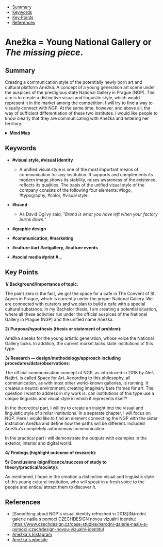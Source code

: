 <!-- Table of Contents, in-page navigation -->

- [Summary](#summary)
- [Keywords](#keywords)
- [Key Points](#key-points)
- [References](#references)

# Anežka = Young National Gallery or *The missing piece*.

## Summary

Creating a communication style of the potentially newly born art and cultural platform Anežka. A concept of a young generation art scene under the auspices of the prestigious state National Gallery in Prague (NGP). The aim is to create a distinctive visual and linguistic style, which would represent it in the market among the competition. I will try to find a way to visually connect with NGP. At the same time, however, and above all, the way of sufficient differentiation of these two institutes. I would like people to know clearly that they are communicating with Anežka and entering her territory.

<!-- Disclosure widget, HTML in Markdown -->

<details>
  <summary><b>Mind Map</b></summary>
  <img alt="Gray box placeholder image, for position only." src="./img/thesis-mind-map.png">
</details>

## Keywords

- **#visual style, #visual identity** 
    - A unified visual style is one of the most important means of communication for any institution. It supports and complements its modern image,shows its stability, raises awareness of the existence, reflects its qualities. The basis of the unified visual style of the company consists of the following four elements: #logo, #typography, #color, #visual style.


- **#brand**
    - As David Ogilvy said, *"Brand is what you have left when your factory burns down."*

- **#graphic design**
- **#communication, #marketing**
- **#culture #art #artgallery, #culture events**
- **#social media #print #...**

## Key Points

**1/ Background/importance of topic:** 

The point zero is the fact, we got the space for a cafe in The Convent of St. Agnes in Prague, which is currently under the proper National Gallery. We are connected with curators and we plan to build a cafe with a special cultural substance. In my Bachelor thesis, I am creating a potential situation, where all these activities run under the official auspices of the National Gallery in Prague (NGP) and the unified name Anežka. 

**2/ Purpose/hypothesis (thesis or statement of problem):** 

Anežka speaks for the young artistic generation, whose voice the National Gallery lacks. In addition, the current market lacks state institutions of this type. 

**3/ Research — design/methodology/approach including procedures/data/observations:** 

The official communication concept of NGP, as introduced in 2018 by Aleš Najbrt, is called Space for Art. According to this philosophy, all communication, as with most other world-known galleries, is running. It creates a neutral environment, creating imaginary bare frames for art. The question I want to address in my work is: can institutions of this type use a unique linguistic and visual style in which it represents itself?

In the theoretical part, I will try to create an insight into the visual and linguistic style of similar institutions. In a separate chapter, I will focus on NGP. Here I would like to find an element connecting the NGP with the sister institution Anežka and define how the paths will be different. Included Anežka’s completely autonomous communication. 

In the practical part I will demonstrate the outputs with examples in the exterior, interior and digital world.

**4/ Findings (highlight outcome of research):**

**5/ Conclusions (significance/success of study to theory/practical/society):**

As mentioned, I hope in the creation a distinctive visual and linguistic style of this young cultural institution, who will speak in a fresh voice to the people and entice/ attract them to discover it.

<!-- Key points; aim for **30–60 words** each. -->

## References

<!-- Add reference list. See Reference List Style -->

- [Something about NGP's visual identity refreshed in 2018](Národní galerie našla s pomocí CZECHDESIGN novou vizuální identitu: https://www.czechdesign.cz/case-studies/narodni-galerie-nasla-s-pomoci-czechdesign-novou-vizualni-identitu)
- [Anežka's Instagram](https://www.instagram.com/anezka_praha/)
- [Anežka's wbesite](https://anezkapraha.cz/)
